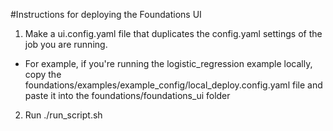 #Instructions for deploying the Foundations UI
1. Make a ui.config.yaml file that duplicates the config.yaml settings of the job you are running. 
- For example, if you're running the logistic_regression example locally, copy the foundations/examples/example_config/local_deploy.config.yaml file and paste it into the foundations/foundations_ui folder

2. Run ./run_script.sh
